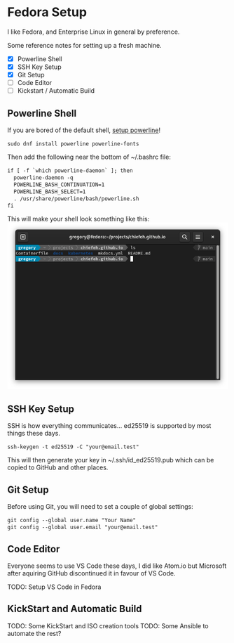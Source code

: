 # Fedora Setup
I like Fedora, and Enterprise Linux in general by preference. 

Some reference notes for setting up a fresh machine.
- [x] Powerline Shell
- [x] SSH Key Setup
- [x] Git Setup
- [ ] Code Editor
- [ ] Kickstart / Automatic Build

## Powerline Shell
If you are bored of the default shell, [setup powerline](https://fedoramagazine.org/add-power-terminal-powerline/)!
```
sudo dnf install powerline powerline-fonts
```

Then add the following near the bottom of ~/.bashrc file:
```
if [ -f `which powerline-daemon` ]; then
  powerline-daemon -q
  POWERLINE_BASH_CONTINUATION=1
  POWERLINE_BASH_SELECT=1
  . /usr/share/powerline/bash/powerline.sh
fi
```

This will make your shell look something like this:
![powerline](img/powerline.png)

## SSH Key Setup
SSH is how everything communicates... ed25519 is supported by most things these days.
```
ssh-keygen -t ed25519 -C "your@email.test"
```
This will then generate your key in ~/.ssh/id_ed25519.pub which can be copied to GitHub and other places.

## Git Setup
Before using Git, you will need to set a couple of global settings:
```
git config --global user.name "Your Name"
git config --global user.email "your@email.test"
```

## Code Editor
Everyone seems to use VS Code these days, I did like Atom.io but Microsoft after aquiring GitHub discontinued it in favour of VS Code.

TODO: Setup VS Code in Fedora

## KickStart and Automatic Build

TODO: Some KickStart and ISO creation tools
TODO: Some Ansible to automate the rest?

